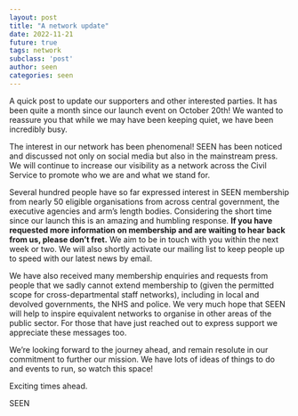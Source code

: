 ```yaml
---
layout: post
title: "A network update"
date: 2022-11-21
future: true
tags: network
subclass: 'post'
author: seen
categories: seen
---
```


A quick post to update our supporters and other interested parties.  It has been quite a month since our launch event on October 20th!  We wanted to reassure you that while we may have been keeping quiet, we have been incredibly busy.

The interest in our network has been phenomenal!  SEEN has been noticed and discussed not only on social media but also in the mainstream press.  We will continue to increase our visibility as a network across the Civil Service to promote who we are and what we stand for.

Several hundred people have so far expressed interest in SEEN membership from nearly 50 eligible organisations from across central government, the executive agencies and arm’s length bodies.  Considering the short time since our launch this is an amazing and humbling response.  **If you have requested more information on membership and are waiting to hear back from us, please don’t fret.**  We aim to be in touch with you within the next week or two.  We will also shortly activate our mailing list to keep people up to speed with our latest news by email.

We have also received many membership enquiries and requests from people that we sadly cannot extend membership to (given the permitted scope for cross-departmental staff networks), including in local and devolved governments, the NHS and police.  We very much hope that SEEN will help to inspire equivalent networks to organise in other areas of the public sector.  For those that have just reached out to express support we appreciate these messages too.

We’re looking forward to the journey ahead, and remain resolute in our commitment to further our mission.  We have lots of ideas of things to do and events to run, so watch this space!

Exciting times ahead.

SEEN
